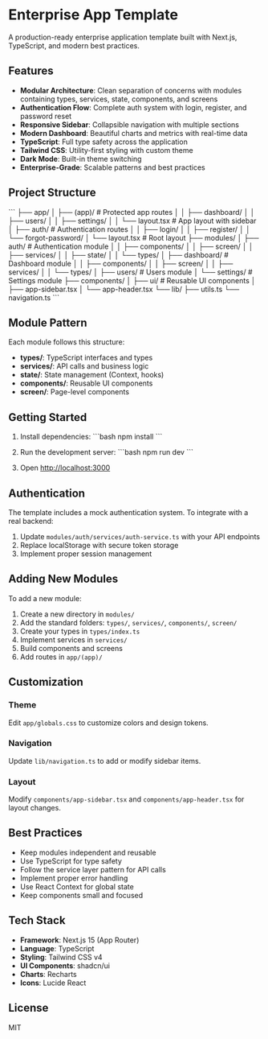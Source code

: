 # Enterprise App Template

A production-ready enterprise application template built with Next.js, TypeScript, and modern best practices.

## Features

- **Modular Architecture**: Clean separation of concerns with modules containing types, services, state, components, and screens
- **Authentication Flow**: Complete auth system with login, register, and password reset
- **Responsive Sidebar**: Collapsible navigation with multiple sections
- **Modern Dashboard**: Beautiful charts and metrics with real-time data
- **TypeScript**: Full type safety across the application
- **Tailwind CSS**: Utility-first styling with custom theme
- **Dark Mode**: Built-in theme switching
- **Enterprise-Grade**: Scalable patterns and best practices

## Project Structure

\`\`\`
├── app/
│   ├── (app)/              # Protected app routes
│   │   ├── dashboard/
│   │   ├── users/
│   │   ├── settings/
│   │   └── layout.tsx      # App layout with sidebar
│   ├── auth/               # Authentication routes
│   │   ├── login/
│   │   ├── register/
│   │   └── forgot-password/
│   └── layout.tsx          # Root layout
├── modules/
│   ├── auth/               # Authentication module
│   │   ├── components/
│   │   ├── screen/
│   │   ├── services/
│   │   ├── state/
│   │   └── types/
│   ├── dashboard/          # Dashboard module
│   │   ├── components/
│   │   ├── screen/
│   │   ├── services/
│   │   └── types/
│   ├── users/              # Users module
│   └── settings/           # Settings module
├── components/
│   ├── ui/                 # Reusable UI components
│   ├── app-sidebar.tsx
│   └── app-header.tsx
└── lib/
    ├── utils.ts
    └── navigation.ts
\`\`\`

## Module Pattern

Each module follows this structure:

- **types/**: TypeScript interfaces and types
- **services/**: API calls and business logic
- **state/**: State management (Context, hooks)
- **components/**: Reusable UI components
- **screen/**: Page-level components

## Getting Started

1. Install dependencies:
   \`\`\`bash
   npm install
   \`\`\`

2. Run the development server:
   \`\`\`bash
   npm run dev
   \`\`\`

3. Open [http://localhost:3000](http://localhost:3000)

## Authentication

The template includes a mock authentication system. To integrate with a real backend:

1. Update `modules/auth/services/auth-service.ts` with your API endpoints
2. Replace localStorage with secure token storage
3. Implement proper session management

## Adding New Modules

To add a new module:

1. Create a new directory in `modules/`
2. Add the standard folders: `types/`, `services/`, `components/`, `screen/`
3. Create your types in `types/index.ts`
4. Implement services in `services/`
5. Build components and screens
6. Add routes in `app/(app)/`

## Customization

### Theme

Edit `app/globals.css` to customize colors and design tokens.

### Navigation

Update `lib/navigation.ts` to add or modify sidebar items.

### Layout

Modify `components/app-sidebar.tsx` and `components/app-header.tsx` for layout changes.

## Best Practices

- Keep modules independent and reusable
- Use TypeScript for type safety
- Follow the service layer pattern for API calls
- Implement proper error handling
- Use React Context for global state
- Keep components small and focused

## Tech Stack

- **Framework**: Next.js 15 (App Router)
- **Language**: TypeScript
- **Styling**: Tailwind CSS v4
- **UI Components**: shadcn/ui
- **Charts**: Recharts
- **Icons**: Lucide React

## License

MIT
